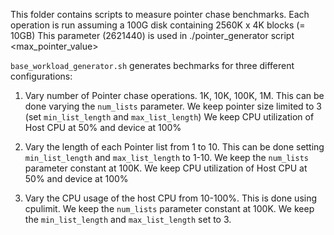 This folder contains scripts to measure pointer chase benchmarks. 
Each operation is run assuming a 100G disk containing 2560K x 4K blocks (= 10GB)
This parameter (2621440) is used in ./pointer\_generator script <max_pointer_value>

`base_workload_generator.sh` generates bechmarks for three different configurations:

1. Vary number of Pointer chase operations. 1K, 10K, 100K, 1M.
	This can be done varying the `num_lists` parameter.
	We keep pointer size limited to 3 (set `min_list_length` and `max_list_length`)
	We keep CPU utilization of Host CPU at 50% and device at 100%

2. Vary the length of each Pointer list from 1 to 10.
	This can be done setting `min_list_length` and `max_list_length` to 1-10.
	We keep the `num_lists` parameter constant at 100K.
	We keep CPU utilization of Host CPU at 50% and device at 100%

3. Vary the CPU usage of the host CPU from 10-100%.
	This is done using cpulimit.
	We keep the `num_lists` parameter constant at 100K.
	We keep the `min_list_length` and `max_list_length` set to 3.

